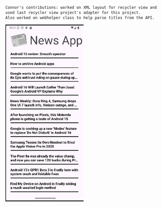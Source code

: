 ```
Connor's contributions: worked on XML layout for recycler view and used last recycler view project's adapter for this project.
Also worked on webhelper class to help parse titles from the API.

```


![image](Screenshot_7.png)